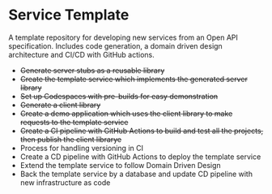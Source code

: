# Service Template

A template repository for developing new services from an Open API specification. Includes code generation, a domain driven design architecture and CI/CD with GitHub actions.

- ~~Generate server stubs as a reusable library~~
- ~~Create the template service which implements the generated server library~~
- ~~Set up Codespaces with pre-builds for easy demonstration~~
- ~~Generate a client library~~
- ~~Create a demo application which uses the client library to make requests to the template service~~
- ~~Create a CI pipeline with GitHub Actions to build and test all the projects, then publish the client librarye~~
- Process for handling versioning in CI
- Create a CD pipeline with GitHub Actions to deploy the template service
- Extend the template service to follow Domain Driven Design
- Back the template service by a database and update CD pipeline with new infrastructure as code
